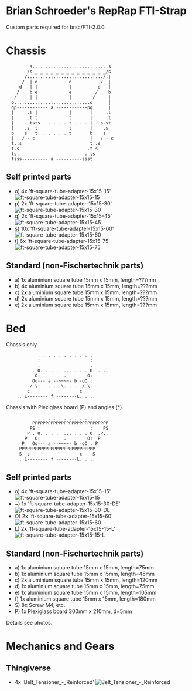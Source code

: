 
Brian Schroeder's RepRap FTI-Strap
==================================

Custom parts required for brsc/FTI-2.0.0.

# Chassis

             s.............................s
            /s _ _ _ _ _ _ _ _ _ _ _ _ _ _/s
           /:............................/:|
          /  | o            o           /  |
         d   | |            |          d   |
        /    b e            e         /    b
       /     | |            |        /     |
      o.............................o      |
      qp------------ a ------------pq      |
      |     .t |            |       |     .t
      |     .t t            t       |     .t
      |    . tsts . . . . . t . . . | . s.st
      |    .s  t            t       |    .s
      b    s   t. . . . . . t       b    s
      |   / - c                     |   / - c
      t..s                          t..s
      t.s                          .t s
      ts.                         . ts
      tsss---------- a ----------ssst

## Self printed parts
- o) 4x 'ft-square-tube-adapter-15x15-15' ![ft-square-tube-adapter-15x15-15](ft-square-tube-adapter-15x15-15.png)
- p) 2x 'ft-square-tube-adapter-15x15-30' ![ft-square-tube-adapter-15x15-30](ft-square-tube-adapter-15x15-30.png)
- q) 2x 'ft-square-tube-adapter-15x15-45' ![ft-square-tube-adapter-15x15-45](ft-square-tube-adapter-15x15-45.png)
- s) 10x 'ft-square-tube-adapter-15x15-60' ![ft-square-tube-adapter-15x15-60](ft-square-tube-adapter-15x15-60.png)
- t) 6x 'ft-square-tube-adapter-15x15-75' ![ft-square-tube-adapter-15x15-75](ft-square-tube-adapter-15x15-75.png)

## Standard (non-Fischertechnik parts)
- a) 1x aluminium square tube 15mm x 15mm, length=???mm
- b) 4x aluminium square tube 15mm x 15mm, length=???mm
- c) 2x aluminium square tube 15mm x 15mm, length=???mm
- d) 2x aluminium square tube 15mm x 15mm, length=???mm
- e) 2x aluminium square tube 15mm x 15mm, length=???mm

# Bed

Chassis only

                . . . . . . . . . . .
                :                   :
                :                   :
              . O. . . .  ... . . . O. . ..
               O:         .        O:
              Oo--- a --~~~~- b -oO : 
             / \: . . . .\. . . ./.\.
            c                   c
         . L-------- f --------L. . ..


Chassis with Plexiglass board (P) and angles (*)

                . . . . . . . . . . .
              PPPPPPPPPPPPPPPPPPPPPPPPPPPPP
             PS :                   :    PS
            P . O. . . .  ... . . . O. .P..
           P   O:         .        O:  P
          P   Oo--- a --~~~~- b -oO : P
         PPPPPPPPPPPPPPPPPPPPPPPPPPPPP
         S  c                   c    S
         . L-------- f --------L. . ..

## Self printed parts
- o) 4x 'ft-square-tube-adapter-15x15-15' ![ft-square-tube-adapter-15x15-15](ft-square-tube-adapter-15x15-15.png)
- ~) 1x 'ft-square-tube-adapter-15x15-30-DE' ![ft-square-tube-adapter-15x15-30-DE](ft-square-tube-adapter-15x15-30-DE.png)
- O) 2x 'ft-square-tube-adapter-15x15-60' ![ft-square-tube-adapter-15x15-60](ft-square-tube-adapter-15x15-60.png)
- L) 2x 'ft-square-tube-adapter-15x15-15-L' ![ft-square-tube-adapter-15x15-15-L](ft-square-tube-adapter-15x15-15-L.png)

## Standard (non-Fischertechnik parts)
- a) 1x aluminium square tube 15mm x 15mm, length=75mm
- b) 1x aluminium square tube 15mm x 15mm, length=45mm
- c) 2x aluminium square tube 15mm x 15mm, length=120mm
- d) 1x aluminium square tube 15mm x 15mm, length=75mm
- e) 1x aluminium square tube 15mm x 15mm, length=105mm
- f) 1x aluminium square tube 15mm x 15mm, length=180mm
- S) 8x Screw M4, etc.
- P) 1x Plexiglass board 300mm x 210mm, d=5mm

Details see photos.

# Mechanics and Gears

## Thingiverse
- 4x 'Belt_Tensioner_-_Reinforced' ![Belt_Tensioner_-_Reinforced](thingiverse\Belt_Tensioner_-_Reinforced\images\9cd39fd8af52306f8839aff77a5b9034_preview_featured.jpg)

